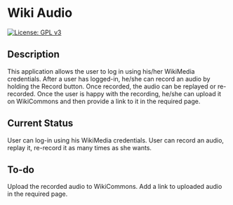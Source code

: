 # Wiki Audio
[![License: GPL v3](https://img.shields.io/badge/License-GPL%20v3-blue.svg)](http://www.gnu.org/licenses/gpl-3.0)

## Description
This application allows the user to log in using his/her WikiMedia credentials. After a user has logged-in, he/she can record an audio by holding the Record button. Once recorded, the audio can be replayed or re-recorded. Once the user is happy with the recording, he/she can upload it on WikiCommons and then provide a link to it in the required page.

## Current Status
User can log-in using his WikiMedia credentials.
User can record an audio, replay it, re-record it as many times as she wants.

## To-do
Upload the recorded audio to WikiCommons.
Add a link to uploaded audio in the required page.
